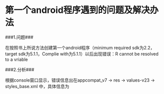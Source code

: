 第一个android程序遇到的问题及解决办法
==========
###1.问题###

在按照书上所说方法创建第一个android程序（minimum required sdk为2.2，target sdk为5.1.1，Complie with为5.1.1）以后出现错误：R cannot be resolved to a vriable

###2.分析###

根据console窗口显示，错误信息出在appcompat_v7 -> res -> values-v23 -> styles_base.xml 中，具体信息为<style name="Base.Widget.AppCompat.Button.Colored" parent="android:Widget.Material.Button.Colored" />
[2016-01-27 17:49:37 - appcompat_v7] E:\AndroidDevelopment\eclipse\WorkSpace\appcompat_v7\res\values-v23\styles_base.xml:20: error: Error retrieving parent for item: No resource found that matches the given name 'android:Widget.Material.Button.Colored'.
[2016-01-27 17:49:37 - appcompat_v7] 
[2016-01-27 17:49:37 - appcompat_v7] E:\AndroidDevelopment\eclipse\WorkSpace\appcompat_v7\res\values-v23\styles_base_text.xml:19: ##error: Error retrieving parent for item: No resource found that matches the given name 'android:TextAppearance.Material.Widget.Button.Inverse'.##
[2016-01-27 17:49:37 - appcompat_v7] 

###3.解决###

百度相关信息发现一下网站[http://www.phperz.com/article/14/1204/39233.html]，按照他提供的方法，可知问题是因为所需的依赖包没能正确安装。根据第一个解决办法可知，需要安装SDK Platform & Android Support Repository & Android Support Library & Google Play service & Google Repository这些东西，因为暂时没有wifi所以选择第二种方法。
即在创建新android工程时，将minimum required SDK 设置为4.1及以上即可，也就是不使用appcompat_v7，据此，我猜测这个文件夹是为了兼容性所创建的。

###至此，所有问题解决###

